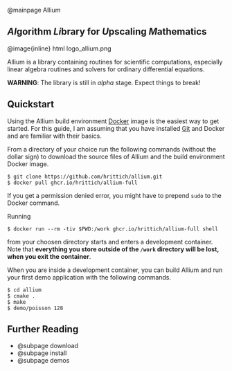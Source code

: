 @mainpage Allium

<h2><em>Al</em>gorithm <em>Li</em>brary for <em>U</em>pscaling <em>M</em>athematics</h2>

@image{inline} html logo_allium.png

Allium is a library containing routines for scientific computations,
especially linear algebra routines and solvers for ordinary differential
equations.

**WARNING**: The library is still in *alpha* stage. Expect things to break!

## Quickstart

Using the Allium build environment [Docker] image is the easiest way to get
started. For this guide, I am assuming that you have installed [Git] and
Docker and are familiar with their basics.

From a directory of your choice run the following commands (without the dollar
sign) to download the source files of Allium and the build environment Docker
image.

    $ git clone https://github.com/hrittich/allium.git
    $ docker pull ghcr.io/hrittich/allium-full

If you get a permission denied error, you might have to prepend `sudo` to the
Docker command.

Running

    $ docker run --rm -tiv $PWD:/work ghcr.io/hrittich/allium-full shell

from your choosen directory starts and enters a development container.
Note that **everything you store outside of the `/work` directory will be
lost, when you exit the container**.

When you are inside a development container, you can build Allium and run
your first demo application with the following commands.

    $ cd allium
    $ cmake .
    $ make
    $ demo/poisson 128

[Docker]: https://www.docker.com/
[Git]: https://git-scm.com/

## Further Reading

- @subpage download
- @subpage install
- @subpage demos
